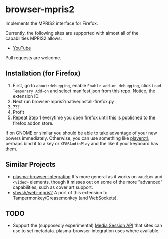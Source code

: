 # browser-mpris2
Implements the MPRIS2 interface for Firefox.

Currently, the following sites are supported with almost all of the capabilities MPRIS2 allows:
* [YouTube](https://youtube.com)

Pull requests are welcome.

## Installation (for Firefox)
1. First, go to `about:debugging`, enable `Enable add-on debugging`, click `Load Temporary Add-on` and select manifest.json from this repo.  Notice, the extension ID.
2. Next run browser-mpris2/native/install-firefox.py
3. ???
4. Profit
5. Repeat Step 1 everytime you open firefox until this is published to the firefox addon store.

If on GNOME or similar you should be able to take advantage of your new powers immediately.  Otherwise, you can use something like [playerctl](https://github.com/acrisci/playerctl), perhaps bind it to a key or `XF86AudioPlay` and the like if your keyboard has them.
## Similar Projects
* [plasma-browser-integration](https://github.com/KDE/plasma-browser-integration)
  It's more general as it works on `<audio>` and `<video>` elements, though it misses out on some of the more "advanced" capabilities, such as cover art support.
* [shwsh/web-mpris2](https://github.com/shwsh/web-mpris2)
  A port of this extension to Tampermonkey/Greasemonkey (and WebSockets).

## TODO
* Support the (supposedly experimental) [Media Session API](https://developer.mozilla.org/en-US/docs/Web/API/Media_Session_API) that sites can use to set metadata.  plasma-browser-integration uses where available.
